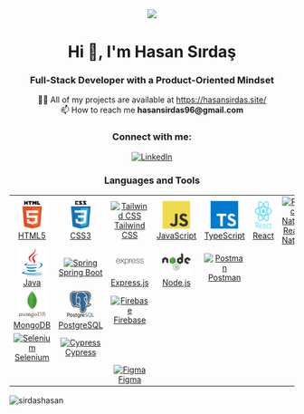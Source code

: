 
<div align="center">
<img src="https://github.com/Anmol-Baranwal/Cool-GIFs-For-GitHub/assets/74038190/7d484dc9-68a9-4ee6-a767-aea59035c12d" width="500">
</div>



<h1 align="center">Hi 👋, I'm Hasan Sırdaş</h1>
<h3 align="center">Full-Stack Developer with a Product-Oriented Mindset</h3>



<p align="center">
👨‍💻 All of my projects are available at <a href="https://hasansirdas.site/">https://hasansirdas.site/</a> <br>
📫 How to reach me <strong>hasansirdas96@gmail.com</strong>
</p>



<h3 align="center">Connect with me:</h3>
<p align="center">
  <a href="https://www.linkedin.com/in/sirdashasan/" target="blank">
    <img src="https://raw.githubusercontent.com/rahuldkjain/github-profile-readme-generator/master/src/images/icons/Social/linked-in-alt.svg" alt="LinkedIn" height="30" width="40" />
  </a>
</p>


<h3 align="center">Languages and Tools</h3>

<table align="center">
<tr>
 <td align="center">
    <a href="https://www.w3.org/html/" target="_blank">
      <img src="https://raw.githubusercontent.com/devicons/devicon/master/icons/html5/html5-original-wordmark.svg" alt="HTML5" width="50" height="50"/>
      <br>HTML5
    </a>
  </td>
  <td align="center">
    <a href="https://www.w3schools.com/css/" target="_blank">
      <img src="https://raw.githubusercontent.com/devicons/devicon/master/icons/css3/css3-original-wordmark.svg" alt="CSS3" width="50" height="50"/>
      <br>CSS3
    </a>
  </td>
  <td align="center">
      <a href="https://tailwindcss.com/" target="_blank">
        <img src="https://www.vectorlogo.zone/logos/tailwindcss/tailwindcss-icon.svg" alt="Tailwind CSS" width="50" height="50"/>
        <br>Tailwind CSS
      </a>
    </td>
  <td align="center">
      <a href="https://developer.mozilla.org/en-US/docs/Web/JavaScript" target="_blank">
        <img src="https://raw.githubusercontent.com/devicons/devicon/master/icons/javascript/javascript-original.svg" alt="JavaScript" width="50" height="50"/>
        <br>JavaScript
      </a>
    </td>
    <td align="center">
      <a href="https://www.typescriptlang.org/" target="_blank">
        <img src="https://raw.githubusercontent.com/devicons/devicon/master/icons/typescript/typescript-original.svg" alt="TypeScript" width="50" height="50"/>
        <br>TypeScript
      </a>
    </td>
  <td align="center">
      <a href="https://reactjs.org/" target="_blank">
        <img src="https://raw.githubusercontent.com/devicons/devicon/master/icons/react/react-original-wordmark.svg" alt="React" width="50" height="50"/>
        <br>React
      </a>
    </td>
  <td align="center">
      <a href="https://reactnative.dev/" target="_blank">
        <img src="https://reactnative.dev/img/header_logo.svg" alt="React Native" width="50" height="50"/>
        <br>React Native
      </a>
    </td>
</tr>

<tr>
<td align="center">
    <a href="https://www.java.com/" target="_blank">
      <img src="https://raw.githubusercontent.com/devicons/devicon/master/icons/java/java-original.svg" alt="Java" width="50" height="50"/>
      <br>Java
    </a>
  </td>
<td align="center">
      <a href="https://spring.io/" target="_blank">
        <img src="https://www.vectorlogo.zone/logos/springio/springio-icon.svg" alt="Spring" width="50" height="50"/>
        <br>Spring Boot
      </a>
    </td>
<td align="center">
      <a href="https://expressjs.com/" target="_blank">
        <img src="https://raw.githubusercontent.com/devicons/devicon/master/icons/express/express-original-wordmark.svg" alt="Express.js" width="50" height="50"/>
        <br>Express.js
      </a>
    </td>
   <td align="center">
      <a href="https://nodejs.org/" target="_blank">
        <img src="https://raw.githubusercontent.com/devicons/devicon/master/icons/nodejs/nodejs-original-wordmark.svg" alt="Node.js" width="50" height="50"/>
        <br>Node.js
      </a>
    </td>
  <td align="center">
      <a href="https://postman.com/" target="_blank">
        <img src="https://www.vectorlogo.zone/logos/getpostman/getpostman-icon.svg" alt="Postman" width="50" height="50"/>
        <br>Postman
      </a>
    </td>
</tr>

<tr>
<td align="center">
      <a href="https://www.mongodb.com/" target="_blank">
        <img src="https://raw.githubusercontent.com/devicons/devicon/master/icons/mongodb/mongodb-original-wordmark.svg" alt="MongoDB" width="50" height="50"/>
        <br>MongoDB
      </a>
    </td>
    <td align="center">
      <a href="https://www.postgresql.org/" target="_blank">
        <img src="https://raw.githubusercontent.com/devicons/devicon/master/icons/postgresql/postgresql-original-wordmark.svg" alt="PostgreSQL" width="50" height="50"/>
        <br>PostgreSQL
      </a>
    </td>
    <td align="center">
      <a href="https://firebase.google.com/" target="_blank">
        <img src="https://www.vectorlogo.zone/logos/firebase/firebase-icon.svg" alt="Firebase" width="50" height="50"/>
        <br>Firebase
      </a>
    </td>
</tr>
  
 
  <tr>
    <td align="center">
      <a href="https://www.selenium.dev/" target="_blank">
        <img src="https://raw.githubusercontent.com/detain/svg-logos/780f25886640cef088af994181646db2f6b1a3f8/svg/selenium-logo.svg" alt="Selenium" width="50" height="50"/>
        <br>Selenium
      </a>
    </td>
     <td align="center">
    <a href="https://www.cypress.io/" target="_blank">
      <img src="https://raw.githubusercontent.com/simple-icons/simple-icons/6e46ec1fc23b60c8fd0d2f2ff46db82e16dbd75f/icons/cypress.svg" alt="Cypress" width="50" height="50"/>
      <br>Cypress
    </a>
  </td>
  </tr>

   <tr>
     <td></td>
  <td></td>
  <td align="center">
    <a href="https://www.figma.com/" target="_blank">
      <img src="https://www.vectorlogo.zone/logos/figma/figma-icon.svg" alt="Figma" width="50" height="50"/>
      <br>Figma
    </a>
  </td>
  <td></td>
  <td></td>
</tr>

   
</table>



<p><img align="center" src="https://github-readme-stats.vercel.app/api/top-langs?username=sirdashasan&show_icons=true&locale=en&layout=compact" alt="sirdashasan" /></p>
